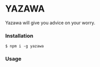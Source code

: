 # YAZAWA


Yazawa will give you advice on your worry.

### Installation

```shell
$ npm i -g yazawa
```

### Usage
```shell

```

